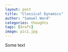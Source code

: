 ```yaml
---
layout: post
title: "Classical Dynamics"
author: "Samuel Ward"
categories: thoughts
tags: [draft]
image: pic1.jpg
---
```


Some text